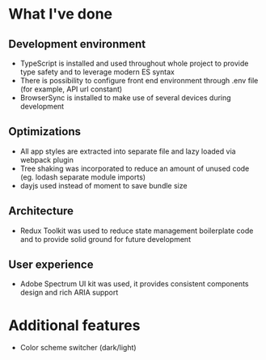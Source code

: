 # What I've done
## Development environment
- TypeScript is installed and used throughout whole project to provide type safety and to leverage modern ES syntax
- There is possibility to configure front end environment through .env file (for example, API url constant)
- BrowserSync is installed to make use of several devices during development

## Optimizations
- All app styles are extracted into separate file and lazy loaded via webpack plugin
- Tree shaking was incorporated to reduce an amount of unused code (eg. lodash separate module imports)
- dayjs used instead of moment to save bundle size

## Architecture
- Redux Toolkit was used to reduce state management boilerplate code and to provide solid ground for future development

## User experience
- Adobe Spectrum UI kit was used, it provides consistent components design and rich ARIA support

# Additional features
- Color scheme switcher (dark/light)
